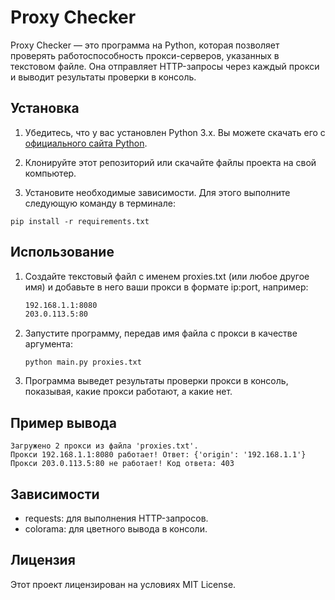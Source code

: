 # Proxy Checker

Proxy Checker — это программа на Python, которая позволяет проверять работоспособность прокси-серверов, указанных в текстовом файле. Она отправляет HTTP-запросы через каждый прокси и выводит результаты проверки в консоль.

## Установка

1. Убедитесь, что у вас установлен Python 3.x. Вы можете скачать его с [официального сайта Python](https://www.python.org/downloads/).

2. Клонируйте этот репозиторий или скачайте файлы проекта на свой компьютер.

3. Установите необходимые зависимости. Для этого выполните следующую команду в терминале:

```shell
pip install -r requirements.txt
```

## Использование

1. Создайте текстовый файл с именем proxies.txt (или любое другое имя) и добавьте в него ваши прокси в формате ip:port, например:

    ```txt
    192.168.1.1:8080
    203.0.113.5:80
    ```

2. Запустите программу, передав имя файла с прокси в качестве аргумента:

    ```shell
    python main.py proxies.txt
    ```

3. Программа выведет результаты проверки прокси в консоль, показывая, какие прокси работают, а какие нет.

## Пример вывода

```shell
Загружено 2 прокси из файла 'proxies.txt'.
Прокси 192.168.1.1:8080 работает! Ответ: {'origin': '192.168.1.1'}
Прокси 203.0.113.5:80 не работает! Код ответа: 403
```

## Зависимости

- requests: для выполнения HTTP-запросов.
- colorama: для цветного вывода в консоли.

## Лицензия

Этот проект лицензирован на условиях MIT License.
